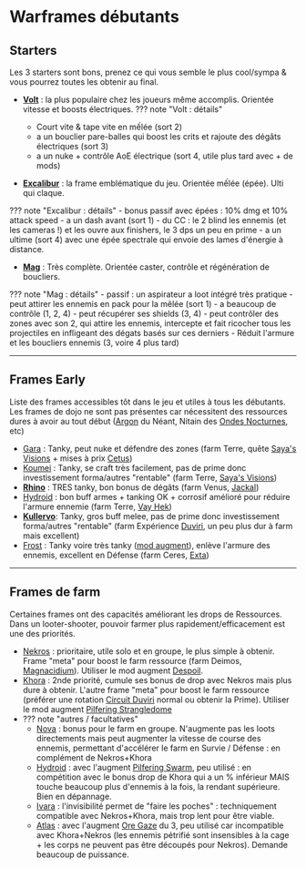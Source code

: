 
# Warframes débutants


## Starters

Les 3 starters sont bons, prenez ce qui vous semble le plus cool/sympa & vous pourrez toutes les obtenir au final.



- **[Volt](https://wiki.warframe.com/w/Volt)** : la plus populaire chez les joueurs même accomplis. Orientée vitesse et boosts électriques.
??? note "Volt : détails"
    - Court vite & tape vite en mếlée (sort 2)
    - a un bouclier pare-balles qui boost les crits et rajoute des dégâts électriques (sort 3)
    - a un nuke + contrôle AoE électrique (sort 4, utile plus tard avec + de mods)


- **[Excalibur](https://wiki.warframe.com/w/Excalibur)** : la frame emblématique du jeu. Orientée mếlée (épée). Ulti qui claque.

??? note "Excalibur : détails"
    - bonus passif avec épées : 10% dmg et 10% attack speed
    - a un dash avant (sort 1)
    - du CC : le 2 blind les ennemis (et les cameras !) et les ouvre aux finishers, le 3 dps un peu en prime
    - a un ultime (sort 4) avec une épée spectrale qui envoie des lames d'énergie à distance.


- **[Mag](https://wiki.warframe.com/w/Mag)** :  Très complète. Orientée caster, contrôle et régénération de boucliers.

??? note "Mag : détails"
    - passif : un aspirateur a loot intégré très pratique
    - peut attirer les ennemis en pack pour la mêlée (sort 1)
    - a beaucoup de contrôle (1, 2, 4)
    - peut récupérer ses shields (3, 4)
    - peut contrôler des zones avec son 2, qui attire les ennemis, intercepte et fait ricocher tous les projectiles en infligeant des dégats basés sur ces derniers
    - Réduit l'armure et les boucliers ennemis (3, voire 4 plus tard)


-----

## Frames Early

Liste des frames accessibles tôt dans le jeu et utiles à tous les débutants.
Les frames de dojo ne sont pas présentes car nécessitent des ressources dures à avoir au tout début ([Argon]() du Néant, Nitain des [Ondes Nocturnes](https://wiki.warframe.com/w/Nightwave), etc)


- [Gara](https://wiki.warframe.com/w/Gara) : Tanky, peut nuke et défendre des zones (farm Terre, quête [Saya's Visions](https://wiki.warframe.com/w/Saya%27s_Vigil) + mises à prix [Cetus](https://wiki.warframe.com/w/Gara#Acquisition))
- [Koumei](https://wiki.warframe.com/w/Koumei) : Tanky, se craft très facilement, pas de prime donc investissement forma/autres "rentable" (farm Terre, [Saya's Visions](https://wiki.warframe.com/w/Saya%27s_Visions))
- [**Rhino**](https://wiki.warframe.com/w/Kullervo) : TRES tanky, bon bonus de dégâts (farm Venus, [Jackal](https://wiki.warframe.com/w/Jackal))
- [Hydroid](https://wiki.warframe.com/w/Hydroid) : bon buff armes + tanking OK + corrosif amélioré pour réduire l'armure ennemie (farm Terre, [Vay Hek](https://wiki.warframe.com/w/Councilor_Vay_Hek))
- [**Kullervo**](): Tanky, gros buff melee, pas de prime donc investissement forma/autres "rentable" (farm Expérience [Duviri](https://wiki.warframe.com/w/Kullervo#Acquisition), un peu plus dur à farm mais excellent)
- [Frost](https://wiki.warframe.com/w/Frost) : Tanky voire très tanky ([mod augment]()), enlève l'armure des ennemis, excellent en Défense (farm Ceres, [Exta](https://wiki.warframe.com/w/Exta))

-----

## Frames de farm

Certaines frames ont des capacités améliorant les drops de Ressources. Dans un looter-shooter, pouvoir farmer plus rapidement/efficacement est une des priorités.

- [Nekros](https://wiki.warframe.com/w/Nekros) : prioritaire, utile solo et en groupe, le plus simple à obtenir. Frame "meta" pour boost le farm ressource (farm Deimos, [Magnacidium](https://wiki.warframe.com/w/Magnacidium)). Utiliser le mod augment [Despoil](https://wiki.warframe.com/w/Despoil).
- [Khora](https://wiki.warframe.com/w/Khora) : 2nde priorité, cumule ses bonus de drop avec Nekros mais plus dure à obtenir. L'autre frame "meta" pour boost le farm ressource (préférer une rotation [Circuit Duviri](https://wiki.warframe.com/w/The_Circuit#Normal_Circuit) normal ou obtenir la Prime). Utiliser le mod augment [Pilfering Strangledome](https://wiki.warframe.com/w/Pilfering_Strangledome)
- ??? note "autres / facultatives"
    - [Nova](https://wiki.warframe.com/w/Nova) : bonus pour le farm en groupe. N'augmente pas les loots directements mais peut augmenter la vitesse de course des ennemis, permettant d'accélérer le farm en Survie / Défense : en complément de Nekros+Khora
    - [Hydroid](https://wiki.warframe.com/w/Hydroid) : avec l'augment [Pilfering Swarm](https://wiki.warframe.com/w/Pilfering_Swarm), peu utilisé : en compétition avec le bonus drop de Khora qui a un % inférieur MAIS touche beaucoup plus d'ennemis à la fois, la rendant supérieure. Bien en dépannage.
    - [Ivara](https://wiki.warframe.com/w/Ivara) : l'invisibilité permet de "faire les poches" : techniquement compatible avec Nekros+Khora, mais trop lent pour être viable.
    - [Atlas](https://wiki.warframe.com/w/Atlas) : avec l'augment [Ore Gaze](https://wiki.warframe.com/w/Ore_Gaze) du 3, peu utilisé car incompatible avec Khora+Nekros (les ennemis pétrifié sont insensibles à la cage + les corps ne peuvent pas être découpés pour Nekros). Demande beaucoup de puissance.
